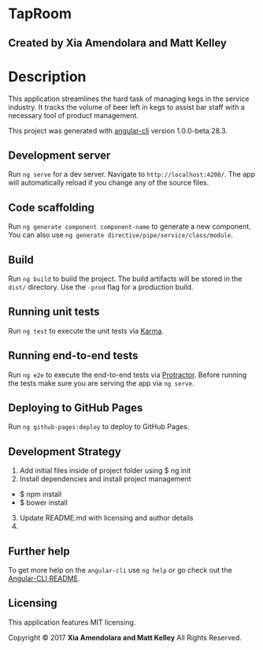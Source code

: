 # TapRoom

## Created by Xia Amendolara and Matt Kelley

# Description
This application streamlines the hard task of managing kegs in the service industry. It tracks the volume of beer left in kegs to assist bar staff with a necessary tool of product management.  

This project was generated with [angular-cli](https://github.com/angular/angular-cli) version 1.0.0-beta.28.3.

## Development server
Run `ng serve` for a dev server. Navigate to `http://localhost:4200/`. The app will automatically reload if you change any of the source files.

## Code scaffolding

Run `ng generate component component-name` to generate a new component. You can also use `ng generate directive/pipe/service/class/module`.

## Build

Run `ng build` to build the project. The build artifacts will be stored in the `dist/` directory. Use the `-prod` flag for a production build.

## Running unit tests

Run `ng test` to execute the unit tests via [Karma](https://karma-runner.github.io).

## Running end-to-end tests

Run `ng e2e` to execute the end-to-end tests via [Protractor](http://www.protractortest.org/).
Before running the tests make sure you are serving the app via `ng serve`.

## Deploying to GitHub Pages

Run `ng github-pages:deploy` to deploy to GitHub Pages.

## Development Strategy

1. Add initial files inside of project folder using $ ng init
2. Install dependencies and install project management
  * $ npm install 
  * $ bower install
3. Update README.md with licensing and author details
4.


## Further help

To get more help on the `angular-cli` use `ng help` or go check out the [Angular-CLI README](https://github.com/angular/angular-cli/blob/master/README.md).

## Licensing
This application features MIT licensing.

Copyright &copy; 2017 **Xia Amendolara and Matt Kelley** All Rights Reserved.
